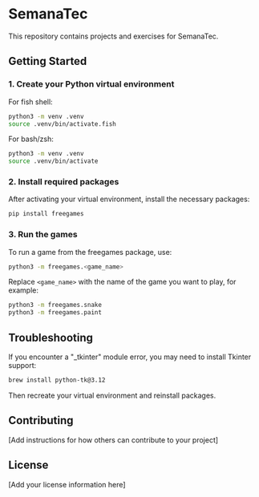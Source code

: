 # SemanaTec

This repository contains projects and exercises for SemanaTec.

## Getting Started

### 1. Create your Python virtual environment

For fish shell:

```bash
python3 -m venv .venv
source .venv/bin/activate.fish
```

For bash/zsh:

```bash
python3 -m venv .venv
source .venv/bin/activate
```

### 2. Install required packages

After activating your virtual environment, install the necessary packages:

```bash
pip install freegames
```

### 3. Run the games

To run a game from the freegames package, use:

```bash
python3 -m freegames.<game_name>
```

Replace `<game_name>` with the name of the game you want to play, for example:

```bash
python3 -m freegames.snake
python3 -m freegames.paint
```

## Troubleshooting

If you encounter a "_tkinter" module error, you may need to install Tkinter support:

```bash
brew install python-tk@3.12
```

Then recreate your virtual environment and reinstall packages.

## Contributing

[Add instructions for how others can contribute to your project]

## License

[Add your license information here]
